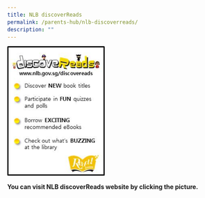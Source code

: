 ```yaml
---
title: NLB discoverReads
permalink: /parents-hub/nlb-discoverreads/
description: ""
---
```

<html>
<body>
<p><a href="https://childrenandteens.nlb.gov.sg/">
<img src="/images/Primary_%20discoveReads%20banner.jpg"  style="width:45%">
</a></p>
</body>
</html>

**You can visit NLB discoverReads website by clicking the picture.**

